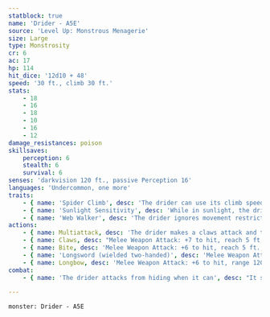 ```yaml
---
statblock: true
name: 'Drider - A5E'
source: 'Level Up: Monstrous Menagerie'
size: Large
type: Monstrosity
cr: 6
ac: 17
hp: 114
hit_dice: '12d10 + 48'
speed: '30 ft., climb 30 ft.'
stats:
    - 18
    - 16
    - 18
    - 10
    - 16
    - 12
damage_resistances: poison
skillsaves:
    perception: 6
    stealth: 6
    survival: 6
senses: 'darkvision 120 ft., passive Perception 16'
languages: 'Undercommon, one more'
traits:
    - { name: 'Spider Climb', desc: 'The drider can use its climb speed even on difficult surfaces and upside down on ceilings.' }
    - { name: 'Sunlight Sensitivity', desc: 'While in sunlight, the drider has disadvantage on attack rolls, as well as on Perception checks that rely on sight.' }
    - { name: 'Web Walker', desc: 'The drider ignores movement restrictions imposed by webs.' }
actions:
    - { name: Multiattack, desc: 'The drider makes a claws attack and then either a bite or longsword attack. Alternatively, it makes two longbow attacks.' }
    - { name: Claws, desc: "Melee Weapon Attack: +7 to hit, reach 5 ft., one target. Hit: 15 (2d10 + 4) piercing damage, and the target is grappled (escape DC 15). While grappling a target, the drider can't attack a different target with its claws." }
    - { name: Bite, desc: 'Melee Weapon Attack: +6 to hit, reach 5 ft., one grappled creature. Hit: 2 (1d4) piercing damage plus 13 (3d8) poison damage.' }
    - { name: 'Longsword (wielded two-handed)', desc: 'Melee Weapon Attack: +7 to hit, reach 5 ft., one target. Hit: 9 (1d10 + 4) slashing damage.' }
    - { name: Longbow, desc: 'Melee Weapon Attack: +6 to hit, range 120/600 ft., one target. Hit: 7 (1d8 + 3) piercing damage plus 7 (2d6) poison damage.' }
combat:
    - { name: 'The drider attacks from hiding when it can', desc: "It starts combat by grappling a target with its claws. If successful, it bites; otherwise, it attacks with its longsword. It doesn't bite creatures it knows to be resistant to poison damage, such as other driders." }

---
```

```statblock
monster: Drider - A5E
```
